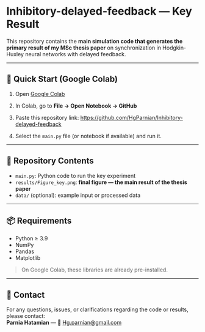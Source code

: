 # Inhibitory-delayed-feedback — Key Result

This repository contains the **main simulation code that generates the primary result of my MSc thesis paper** on synchronization in Hodgkin-Huxley neural networks with delayed feedback.

---

## 🚀 Quick Start (Google Colab)
1. Open [Google Colab](https://colab.research.google.com/)
2. In Colab, go to **File → Open Notebook → GitHub**
3. Paste this repository link:
https://github.com/HgParnian/Inhibitory-delayed-feedback

4. Select the `main.py` file (or notebook if available) and run it.

---

## 📂 Repository Contents
- `main.py`: Python code to run the key experiment  
- `results/Figure_key.png`: **final figure — the main result of the thesis paper**  
- `data/` (optional): example input or processed data  

---

## 📦 Requirements
- Python ≥ 3.9  
- NumPy  
- Pandas  
- Matplotlib  

> On Google Colab, these libraries are already pre-installed.  

---

## 📧 Contact
For any questions, issues, or clarifications regarding the code or results, please contact:  
**Parnia Hatamian** — 📩 Hg.parnian@gmail.com

